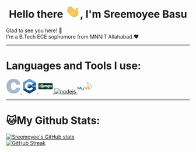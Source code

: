 <h1 align="center">Hello there <img src="https://raw.githubusercontent.com/ABSphreak/ABSphreak/master/gifs/Hi.gif" alt="mysql" width="40" height="35"/>, I'm Sreemoyee Basu  </br></h1>
<p align="center">

</p>
<p>Glad to see you here! 🤩</br>
 I'm a B.Tech ECE sophomore from MNNIT Allahabad.❤️ </br>

</p>

<hr>

# Languages and Tools I use:
<p align="left"> 
 <a href="https://www.cprogramming.com/" target="_blank"> 
  <img src="https://raw.githubusercontent.com/devicons/devicon/master/icons/c/c-original.svg" alt="c" width="40" height="40"/> 
 </a> 
 <a href="https://www.w3schools.com/cpp/" target="_blank"> 
  <img src="https://raw.githubusercontent.com/devicons/devicon/master/icons/cplusplus/cplusplus-original.svg" alt="cplusplus" width="40" height="40"/> 
 </a> 
 <a href="https://www.djangoproject.com/" target="_blank"> 
  <img src="https://raw.githubusercontent.com/devicons/devicon/master/icons/django/django-original.svg" alt="django" width="40" height="40"/> 
 </a> 
 <a href="https://nodejs.org/en/" target="_blank"> 
  <img src="https://www.martincap.io/images/icons/devicon/nodejs/nodejs-original.svg" alt="nodejs" width="40" height="40"/> 
 </a> 
<!--  <a href="https://firebase.google.com/" target="_blank"> 
  <img src="https://www.vectorlogo.zone/logos/firebase/firebase-icon.svg" alt="firebase" width="40" height="40"/> 
 </a>  -->
 <a href="https://git-scm.com/" target="_blank"> 
 <img src="https://raw.githubusercontent.com/devicons/devicon/master/icons/mysql/mysql-original-wordmark.svg" alt="mysql" width="40" height="40"/> 
 </a> 
</p>

<hr>

#  🐱My Github Stats:

  [![Sreemoyee's GitHub stats](https://github-readme-stats.vercel.app/api?username=sreebasu05&show_icons=true&theme=dark&count_private=true&hide=issues,stars&show_icons=true)](https://github.com/sreebasu05/github-readme-stats)
<br>
  [![GitHub Streak](https://github-readme-streak-stats.herokuapp.com/?user=sreebasu05&theme=dark)](https://github.com/sreebasu05/github-readme-streak-stats)
<br>
